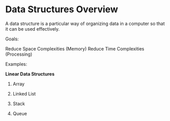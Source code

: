 # Data Structures Overview

A data structure is a particular way of organizing data in a computer so that it can be used effectively.

Goals:

Reduce Space Complexities (Memory)
Reduce Time Complexities (Processing)

Examples:

**Linear Data Structures**

1. Array

2. Linked List

3. Stack

4. Queue
